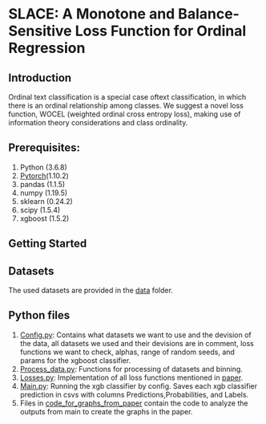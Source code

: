 # SLACE: A Monotone and Balance-Sensitive Loss Function for Ordinal Regression

## Introduction
Ordinal text classification is a special case oftext classification, in which there is an ordinal relationship among classes.
We suggest a novel loss function, WOCEL (weighted ordinal cross entropy loss), making use of information theory considerations and class ordinality.

## Prerequisites:  
1. Python (3.6.8)
2. [Pytorch](https://pytorch.org/)(1.10.2) 
3. pandas (1.1.5)
4. numpy (1.19.5)
5. sklearn (0.24.2)
6. scipy (1.5.4)
7. xgboost (1.5.2)


## Getting Started

## Datasets
The used datasets are provided in the [data](./datasets/) folder.


## Python files
1. [Config.py](./config.py): Contains what datasets we want to use and the devision of the data, all datasets we used and their devisions are in comment,
loss functions we want to check, alphas, range of random seeds, and params for the xgboost classifier.
3. [Process_data.py](./process_data.py): Functions for processing of datasets and binning.
4. [Losses.py](./losses.py): Implementation of all loss functions mentioned in [paper](./SLACE_full_paper.pdf).
5. [Main.py](./main.py): Running the xgb classifier by config. Saves each xgb classifier prediction in csvs with columns Predictions,Probabilities, and Labels.
6. Files in [code_for_graphs_from_paper](./code_for_graphs_from_paper/) contain the code to analyze the outputs from main to create the graphs in the paper.

